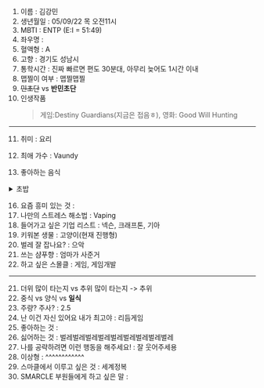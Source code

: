 1. 이름 : 김강민
2. 생년월일 : 05/09/22 목 오전11시
3. MBTI : ENTP (E:I = 51:49)
4. 좌우명 : 
5. 혈액형 : A
6. 고향 : 경기도 성남시 
7. 통학시간 : 진짜 빠르면 편도 30분대, 아무리 늦어도 1시간 이내
8. 맵찔이 여부 : 맵찔맵찔
9. ~~민초단~~ vs __반민초단__
10. 인생작품
    >게임:Destiny Guardians(지금은 접음ㅎ), 영화: Good Will Hunting
---
11. 취미 : 요리

13. 최애 가수 : Vaundy
14. 좋아하는 음식
<details><summary>초밥</summary>
<p>
__연어__
한치
참치
</p></details>

16. 요즘 흥미 있는 것 : 
17. 나만의 스트레스 해소법 : Vaping
18. 들어가고 싶은 기업 리스트 : 넥슨, 크래프톤, 기아
19. 키워본 생물 : 고양이(현재 진행형)
20. 벌레 잘 잡나요? : 으악
21. 쓰는 샴푸향 : 엄마가 사준거
22. 하고 싶은 스몰클 : 게임, 게임개발
***
21. 더위 많이 타는지 vs 추위 많이 타는지 -> 추위
22. 중식 vs 양식 vs __일식__
23. 주량? 주사? : 2.5
24. 난 이건 자신 있어요 내가 최고야 : 리듬게임 
25. 좋아하는 것 : 
26. 싫어하는 것 : 벌레벌레벌레벌레벌레벌레벌레벌레벌레 
27. 나를 공략하려면 이런 행동을 해주세요! : 잘 웃어주세용
28. 이상형 :                              ^^^^^^^^^^^^
29. 스마클에서 이루고 싶은 것 : 세계정복
30. SMARCLE 부원들에게 하고 싶은 말 : 
